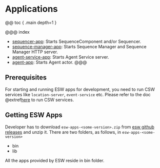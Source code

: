 # Applications

@@ toc { .main depth=1 }

@@@ index
* [sequencer-app](sequencerapp.md): Starts SequenceComponent and/or Sequencer.
* [sequence-manager-app](sequence-manager-app.md): Starts Sequence Manager and Sequence Manager HTTP server.
* [agent-service-app](agent-service-app.md): Starts Agent Service server.
* [agent-app](agent-app.md): Starts Agent actor.
@@@

## Prerequisites

For starting and running ESW apps for development, you need to run CSW services like `location-server`, `event-service` etc.
Please refer to the doc @extref[here](csw:commons/apps) to run CSW services.


## Getting ESW Apps

Developer has to download `esw-apps-<some-version>.zip` from [esw github releases](https://github.com/tmtsoftware/esw/releases) and unzip it.
There are two folders, as follows, in `esw-apps-<some-version>`

* bin
* lib

All the apps provided by ESW reside in bin folder.
